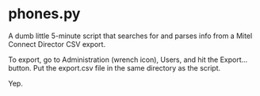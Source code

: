 # phones.py

A dumb little 5-minute script that searches for and parses info from a Mitel 
Connect Director CSV export.

To export, go to Administration (wrench icon), Users, and hit the Export... 
button. Put the export.csv file in the same directory as the script.

Yep.